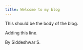 ```yaml
---
title: Welcome to my blog
---
```

This should be the body of the blog.


Adding this line.


By Siddeshwar S.


